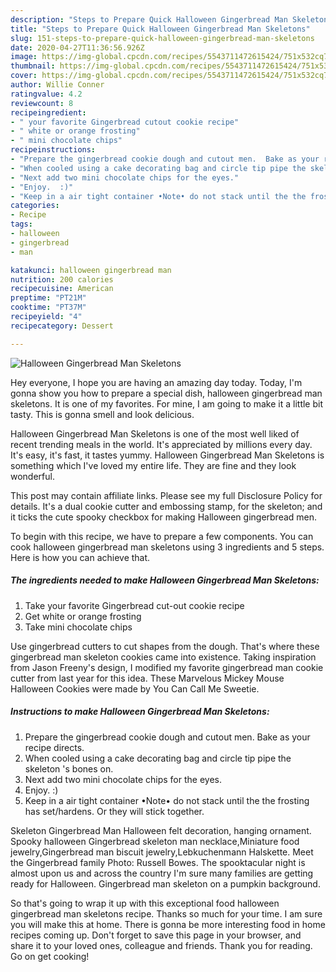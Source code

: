```yaml
---
description: "Steps to Prepare Quick Halloween Gingerbread Man Skeletons"
title: "Steps to Prepare Quick Halloween Gingerbread Man Skeletons"
slug: 151-steps-to-prepare-quick-halloween-gingerbread-man-skeletons
date: 2020-04-27T11:36:56.926Z
image: https://img-global.cpcdn.com/recipes/5543711472615424/751x532cq70/halloween-gingerbread-man-skeletons-recipe-main-photo.jpg
thumbnail: https://img-global.cpcdn.com/recipes/5543711472615424/751x532cq70/halloween-gingerbread-man-skeletons-recipe-main-photo.jpg
cover: https://img-global.cpcdn.com/recipes/5543711472615424/751x532cq70/halloween-gingerbread-man-skeletons-recipe-main-photo.jpg
author: Willie Conner
ratingvalue: 4.2
reviewcount: 8
recipeingredient:
- " your favorite Gingerbread cutout cookie recipe"
- " white or orange frosting"
- " mini chocolate chips"
recipeinstructions:
- "Prepare the gingerbread cookie dough and cutout men.  Bake as your recipe directs."
- "When cooled using a cake decorating bag and circle tip pipe the skeleton &#39;s bones on."
- "Next add two mini chocolate chips for the eyes."
- "Enjoy.  :)"
- "Keep in a air tight container •Note• do not stack until the the frosting has set/hardens. Or they will stick together."
categories:
- Recipe
tags:
- halloween
- gingerbread
- man

katakunci: halloween gingerbread man 
nutrition: 200 calories
recipecuisine: American
preptime: "PT21M"
cooktime: "PT37M"
recipeyield: "4"
recipecategory: Dessert

---
```



![Halloween Gingerbread Man Skeletons](https://img-global.cpcdn.com/recipes/5543711472615424/751x532cq70/halloween-gingerbread-man-skeletons-recipe-main-photo.jpg)

Hey everyone, I hope you are having an amazing day today. Today, I'm gonna show you how to prepare a special dish, halloween gingerbread man skeletons. It is one of my favorites. For mine, I am going to make it a little bit tasty. This is gonna smell and look delicious.

Halloween Gingerbread Man Skeletons is one of the most well liked of recent trending meals in the world. It's appreciated by millions every day. It's easy, it's fast, it tastes yummy. Halloween Gingerbread Man Skeletons is something which I've loved my entire life. They are fine and they look wonderful.

This post may contain affiliate links. Please see my full Disclosure Policy for details. It&#39;s a dual cookie cutter and embossing stamp, for the skeleton; and it ticks the cute spooky checkbox for making Halloween gingerbread men.


To begin with this recipe, we have to prepare a few components. You can cook halloween gingerbread man skeletons using 3 ingredients and 5 steps. Here is how you can achieve that.

<!--inarticleads1-->

##### The ingredients needed to make Halloween Gingerbread Man Skeletons:

1. Take  your favorite Gingerbread cut-out cookie recipe
1. Get  white or orange frosting
1. Take  mini chocolate chips


Use gingerbread cutters to cut shapes from the dough. That&#39;s where these gingerbread man skeleton cookies came into existence. Taking inspiration from Jason Freeny&#39;s design, I modified my favorite gingerbread man cookie cutter from last year for this idea. These Marvelous Mickey Mouse Halloween Cookies were made by You Can Call Me Sweetie. 

<!--inarticleads2-->

##### Instructions to make Halloween Gingerbread Man Skeletons:

1. Prepare the gingerbread cookie dough and cutout men.  Bake as your recipe directs.
1. When cooled using a cake decorating bag and circle tip pipe the skeleton &#39;s bones on.
1. Next add two mini chocolate chips for the eyes.
1. Enjoy.  :)
1. Keep in a air tight container •Note• do not stack until the the frosting has set/hardens. Or they will stick together.


Skeleton Gingerbread Man Halloween felt decoration, hanging ornament. Spooky halloween Gingerbread skeleton man necklace,Miniature food jewelry,Gingerbread man biscuit jewelry,Lebkuchenmann Halskette. Meet the Gingerbread family Photo: Russell Bowes. The spooktacular night is almost upon us and across the country I&#39;m sure many families are getting ready for Halloween. Gingerbread man skeleton on a pumpkin background. 

So that's going to wrap it up with this exceptional food halloween gingerbread man skeletons recipe. Thanks so much for your time. I am sure you will make this at home. There is gonna be more interesting food in home recipes coming up. Don't forget to save this page in your browser, and share it to your loved ones, colleague and friends. Thank you for reading. Go on get cooking!
